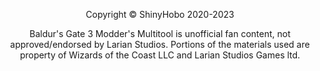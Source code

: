 <p align="center">Copyright © ShinyHobo 2020-2023</p>

<p align="center">Baldur's Gate 3 Modder's Multitool is unofficial fan content, not approved/endorsed by Larian Studios. Portions of the materials used are property of Wizards of the Coast LLC and Larian Studios Games ltd.</p>